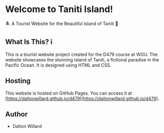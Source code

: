 # Welcome to Taniti Island!

🏝️ A Tourist Website for the Beautiful Island of Taniti 🌴

## What Is This? ℹ️

This is a tourist website project created for the D479 course at WGU. The website showcases the stunning island of Taniti, a fictional paradise in the Pacific Ocean. It is designed using HTML and CSS.


## Hosting

This website is hosted on GitHub Pages. You can access it at [https://daltonwillard.github.io/d479](https://daltonwillard.github.io/d479).

## Author

- Dalton Willard